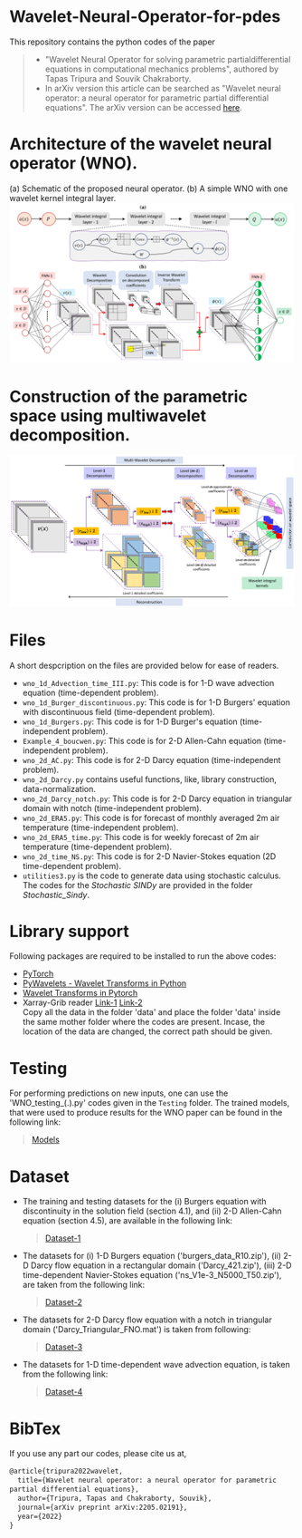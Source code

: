 # Wavelet-Neural-Operator-for-pdes
This repository contains the python codes of the paper 
  > + "Wavelet  Neural  Operator  for  solving  parametric  partialdifferential  equations  in  computational  mechanics  problems", authored by Tapas Tripura and Souvik Chakraborty.
  > + In arXiv version this article can be searched as "Wavelet neural operator: a neural operator for parametric partial differential equations". The arXiv version can be accessed [here](https://arxiv.org/abs/2208.05609).

# Architecture of the wavelet neural operator (WNO). 
(a) Schematic of the proposed neural operator. (b) A simple WNO with one wavelet kernel integral layer. 
![WNO](WNN.png)

# Construction of the parametric space using multiwavelet decomposition.
![Construction of parameterization space in WNO](WNN_parameter.png)

# Files
A short despcription on the files are provided below for ease of readers.
  + `wno_1d_Advection_time_III.py`: This code is for 1-D wave advection equation (time-dependent problem).
  + `wno_1d_Burger_discontinuous.py`: This code is for 1-D Burgers' equation with discontinuous field (time-dependent problem).
  + `wno_1d_Burgers.py`: This code is for 1-D Burger's equation (time-independent problem).
  + `Example_4_boucwen.py`: This code is for 2-D Allen-Cahn equation (time-independent problem).
  + `wno_2d_AC.py`: This code is for 2-D Darcy equation (time-independent problem).
  + `wno_2d_Darcy.py` contains useful functions, like, library construction, data-normalization.
  + `wno_2d_Darcy_notch.py`: This code is for 2-D Darcy equation in triangular domain with notch (time-independent problem).
  + `wno_2d_ERA5.py`: This code is for forecast of monthly averaged 2m air temperature (time-independent problem).
  + `wno_2d_ERA5_time.py`: This code is for weekly forecast of 2m air temperature (time-dependent problem).
  + `wno_2d_time_NS.py`: This code is for 2-D Navier-Stokes equation (2D time-dependent problem).
  + `utilities3.py` is the code to generate data using stochastic calculus.
The codes for the *Stochastic SINDy* are provided in the folder *Stochastic_Sindy*.

# Library support
Following packages are required to be installed to run the above codes:
  + [PyTorch](https://pytorch.org/)
  + [PyWavelets - Wavelet Transforms in Python](https://pywavelets.readthedocs.io/en/latest/)
  + [Wavelet Transforms in Pytorch](https://github.com/fbcotter/pytorch_wavelets)
  + Xarray-Grib reader [Link-1](https://docs.xarray.dev/en/stable/getting-started-guide/installing.html?highlight=install) [Link-2](https://anaconda.org/anaconda/xarray) <br/>
Copy all the data in the folder 'data' and place the folder 'data' inside the same mother folder where the codes are present.	Incase, the location of the data are changed, the correct path should be given.

# Testing
For performing predictions on new inputs, one can use the 'WNO_testing_(.).py' codes given in the `Testing` folder. The trained models, that were used to produce results for the WNO paper can be found in the following link:
  > [Models](https://drive.google.com/drive/folders/1scfrpChQ1wqFu8VAyieoSrdgHYCbrT6T?usp=sharing)

# Dataset
  + The training and testing datasets for the (i) Burgers equation with discontinuity in the solution field (section 4.1), and (ii) 2-D Allen-Cahn equation (section 4.5), are available in the following link:
    > [Dataset-1](https://drive.google.com/drive/folders/1scfrpChQ1wqFu8VAyieoSrdgHYCbrT6T?usp=sharing)
  + The datasets for (i) 1-D Burgers equation ('burgers_data_R10.zip'), (ii) 2-D Darcy flow equation in a rectangular domain ('Darcy_421.zip'), (iii) 2-D time-dependent Navier-Stokes equation ('ns_V1e-3_N5000_T50.zip'), are taken from the following link:
    > [Dataset-2](https://drive.google.com/drive/folders/1UnbQh2WWc6knEHbLn-ZaXrKUZhp7pjt-)
  + The datasets for 2-D Darcy flow equation with a notch in triangular domain ('Darcy_Triangular_FNO.mat') is taken from following:
    > [Dataset-3](https://drive.google.com/drive/folders/183zFbUqBG3uMthqG16foi5l7vKPPJZ02)
  + The datasets for 1-D time-dependent wave advection equation, is taken from the following link:
    > [Dataset-4](https://drive.google.com/drive/folders/1oAh2mUd7YRW8boiCGU_vURfcyYVPJiH3)

# BibTex
If you use any part our codes, please cite us at,
```
@article{tripura2022wavelet,
  title={Wavelet neural operator: a neural operator for parametric partial differential equations},
  author={Tripura, Tapas and Chakraborty, Souvik},
  journal={arXiv preprint arXiv:2205.02191},
  year={2022}
}
```
